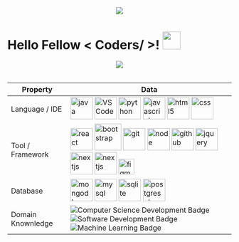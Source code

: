 <p align="center">
  <img src="https://capsule-render.vercel.app/api?type=waving&color=gradient&height=90"/>
</p>
<h1> Hello Fellow < Coders/ >! <img src = "https://raw.githubusercontent.com/MartinHeinz/MartinHeinz/master/wave.gif" width = 40> </h1>
<p align='center'>
<img src="https://readme-typing-svg.herokuapp.com?color=%2336BCF7&size=25&center=true&vCenter=true&width=433&height=75&lines=I'm+Ankit+Singh;Full+Stack+Developer;">
<br>
<br>


<!-- <p align="center">
  <a href="mailto:ankitsingh92004.correspondence@gmail.com">
    <img src="https://img.icons8.com/doodle/96/000000/gmail-new.png" width="50" title="gmail">
  </a>
  <a href="https://www.linkedin.com/in/ankit-singh-ba1904218/">
    <img src="https://img.icons8.com/doodle/96/000000/linkedin-circled.png" width="50" title="linkedin">
  </a>
  <a href="https://www.kaggle.com/sinkant9">
    <img src="https://www.kaggle.com/static/images/logos/kaggle-logo-transparent-300.png" width="200" title="kaggle">
  </a>
  <img src="https://cdn.jsdelivr.net/gh/devicons/devicon@latest/icons/postgresql/postgresql-original.svg" width="50px" title="postgresql">
</p>

<p align="center">
  <img alt="python" src="https://i.giphy.com/media/LMt9638dO8dftAjtco/200.webp" width="50" title="python">
  <img alt="javascript" src="https://media3.giphy.com/media/ln7z2eWriiQAllfVcn/200w.webp" width="50" title="javascript">
  <img alt="html5" src="https://media.giphy.com/media/XAxylRMCdpbEWUAvr8/giphy.gif" width="50" title="html">
  <img alt="css" src="https://media.giphy.com/media/fsEaZldNC8A1PJ3mwp/giphy.gif" width="50" title="css">
  <img src="https://cdn.jsdelivr.net/gh/devicons/devicon@latest/icons/jupyter/jupyter-original.svg" width="50px" title="jupyter">

</p>-->
Property                 | Data  
-------------------------|------
Language / IDE           |  <img src="https://cdn.jsdelivr.net/gh/devicons/devicon@latest/icons/java/java-original.svg" width="50px" title="java">  <img alt="VSCode" src="https://i.giphy.com/media/IdyAQJVN2kVPNUrojM/200.webp" width="50" title="vscode"> <img alt="python" src="https://i.giphy.com/media/LMt9638dO8dftAjtco/200.webp" width="50" title="python"> <img alt="javascript" src="https://media3.giphy.com/media/ln7z2eWriiQAllfVcn/200w.webp" width="50" title="javascript"> <img alt="html5" src="https://media.giphy.com/media/XAxylRMCdpbEWUAvr8/giphy.gif" width="50" title="html">  <img alt="css" src="https://media.giphy.com/media/fsEaZldNC8A1PJ3mwp/giphy.gif" width="50" title="css"> 
Tool / Framework         |     <img src="https://media.giphy.com/media/eNAsjO55tPbgaor7ma/giphy.gif" width="50px" alt="react" title="react"> <img src="https://upload.wikimedia.org/wikipedia/commons/b/b2/Bootstrap_logo.svg" width="60px" alt="bootstrap" title="bootstrap"> <img src="https://cdn.jsdelivr.net/gh/devicons/devicon@latest/icons/git/git-original.svg" width="50px" title="git"> <img alt="node" src="https://media.giphy.com/media/kdFc8fubgS31b8DsVu/giphy.gif" width="50" title="node"> <img alt="github" src="https://i.giphy.com/media/KzJkzjggfGN5Py6nkT/200.webp" width="50" title="github">  <img alt="jquery" src="https://www.vectorlogo.zone/logos/jquery/jquery-icon.svg" width="50" title="jQuery"> <img src="https://www.vectorlogo.zone/logos/nextjs/nextjs-icon.svg" alt="nextjs" width="50" title="nextjs"> <img src="https://www.vectorlogo.zone/logos/expressjs/expressjs-icon.svg" alt="nextjs" width="50" title="nextjs"> <img src= "https://upload.wikimedia.org/wikipedia/commons/3/33/Figma-logo.svg" alt="figma" width="35" title="figma">
Database         |   <img src="https://cdn.jsdelivr.net/gh/devicons/devicon@latest/icons/mongodb/mongodb-original.svg" width="50px" title="mongodb"> <img src="https://www.vectorlogo.zone/logos/mysql/mysql-icon.svg" alt="mysql" width="50" title="mysql"> <img src="https://www.vectorlogo.zone/logos/sqlite/sqlite-icon.svg" width="50px" title="sqlite"> <img src="https://cdn.jsdelivr.net/gh/devicons/devicon@latest/icons/postgresql/postgresql-original.svg" width="50px" title="postgresql">
Domain Knownledge        | ![Computer Science Development Badge](https://img.shields.io/badge/-Computer%20Science-FAB040?style=flat&logoColor=white) ![Software Development Badge](https://img.shields.io/badge/-Software%20Development-FF6600?style=flat&logoColor=white) ![Machine Learning Badge](https://img.shields.io/badge/-Machine%20Learning-01D277?style=flat&logoColor=white)


<!--   <img src="https://cdn.jsdelivr.net/gh/devicons/devicon@latest/icons/git/git-original.svg" width="50px" title="git">
  <img alt="node" src="https://media.giphy.com/media/kdFc8fubgS31b8DsVu/giphy.gif" width="50" title="node">
  <img alt="github" src="https://i.giphy.com/media/KzJkzjggfGN5Py6nkT/200.webp" width="50" title="github">
  <img alt="VSCode" src="https://i.giphy.com/media/IdyAQJVN2kVPNUrojM/200.webp" width="50" title="vscode">
  <img alt="sublime" src="https://media.giphy.com/media/jnDKffgCfGYOp6cMTK/giphy.gif" width="50" title="sublime">
  <img src="https://cdn.jsdelivr.net/gh/devicons/devicon@latest/icons/java/java-original.svg" width="50px" title="java">
  <img src="https://cdn.jsdelivr.net/gh/devicons/devicon@latest/icons/npm/npm-original-wordmark.svg" width="50px" title="npm">
  <img src="https://cdn.jsdelivr.net/gh/devicons/devicon@latest/icons/bootstrap/bootstrap-plain.svg" width="50px" title="bootstrap">
  <img src="https://cdn.jsdelivr.net/gh/devicons/devicon@latest/icons/r/r-original.svg" width="50px" title="r">
  <img src="https://cdn.jsdelivr.net/gh/devicons/devicon@latest/icons/mongodb/mongodb-original.svg" width="50px" title="mongodb">
  <img src="https://cdn.jsdelivr.net/npm/devicons@1.8.0/!SVG/ruby.svg" width="50px" title="ruby">
  <img src="https://cdn.jsdelivr.net/gh/devicons/devicon@latest/icons/googlecloud/googlecloud-original.svg" width="50px" title="google cloud">

[<img src="https://img.icons8.com/doodle/96/000000/gmail-new.png" width="50" title="gmail">](mailto:guopatrick.correspondence@gmail.com)
[<img src="https://img.icons8.com/doodle/96/000000/linkedin-circled.png" width="50" title="linkedin">](https://www.linkedin.com/in/patrickguo/)
[<img src="https://play-lh.googleusercontent.com/zIO-uuTBjFigUIswv_h9S0-wVIkno_obwannvzr7NrXbh_MXL_khqV7gEqBly6KXEi4=s360-rw" width="50" title="datacamp">](https://www.datacamp.com/profile/shpatrickguo)
[<img src="img/tableau.png" width="50" title="tableau">](https://public.tableau.com/app/profile/patrick.guo)
[<img src="https://user-images.githubusercontent.com/70539478/157151091-e994f0a1-ae3c-4955-ade7-a005a202a52f.png" width="50" title="hackerrank">](https://www.hackerrank.com/guopatrick)
[<img src="https://www.kaggle.com/static/images/logos/kaggle-logo-transparent-300.png" width="200" title="kaggle">](https://www.kaggle.com/shpatrickguo)
[<img src="https://img.icons8.com/doodle/96/000000/spotify.png" width="50" title="spotify">](https://open.spotify.com/user/12136002437?si=4e8d774530354a68)


<p align="left">
  <img alt="python" src="https://i.giphy.com/media/LMt9638dO8dftAjtco/200.webp" width="50" title="python">
  <img alt="javascript" src="https://media3.giphy.com/media/ln7z2eWriiQAllfVcn/200w.webp" width="50" title="javascript">
  ![Python Badge](https://img.shields.io/badge/-PyCharm-3776AB?style=flat&logo=Python&logoColor=white)  ![JAVA Badge](https://img.shields.io/badge/-Eclipse-007396?style=flat&logo=OpenJDK&logoColor=white)
  <img alt="html5" src="https://media.giphy.com/media/XAxylRMCdpbEWUAvr8/giphy.gif" width="50" title="html">
  <img alt="css" src="https://media.giphy.com/media/fsEaZldNC8A1PJ3mwp/giphy.gif" width="50" title="css">
  <img src="https://cdn.jsdelivr.net/gh/devicons/devicon@latest/icons/jupyter/jupyter-original.svg" width="50px" title="jupyter">
  <img src="https://cdn.jsdelivr.net/gh/devicons/devicon/icons/django/django-plain.svg" width="50px" title="django">
  <img src="https://cdn.jsdelivr.net/gh/devicons/devicon@latest/icons/amazonwebservices/amazonwebservices-original.svg" width="50px" title="aws">
  <img src="https://cdn.jsdelivr.net/gh/devicons/devicon@latest/icons/postgresql/postgresql-original.svg" width="50px" title="postgresql">
</p>
  -->
